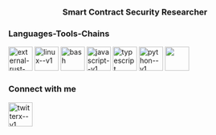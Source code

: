 <h3 align="center">Smart Contract Security Researcher</h3>

<h3 align="left">Languages-Tools-Chains</h3>
<p align="left"> <img width="48" height="48" src="https://img.icons8.com/external-tal-revivo-bold-tal-revivo/48/external-rust-is-a-multi-paradigm-system-programming-language-logo-bold-tal-revivo.png" alt="external-rust-is-a-multi-paradigm-system-programming-language-logo-bold-tal-revivo"/> <img width="48" height="48" src="https://img.icons8.com/color/48/linux--v1.png" alt="linux--v1"/> <img width="48" height="48" src="https://img.icons8.com/color/48/bash.png" alt="bash"/> <img width="48" height="48" src="https://img.icons8.com/color/48/javascript--v1.png" alt="javascript--v1"/> <img width="48" height="48" src="https://img.icons8.com/color/48/typescript.png" alt="typescript"/> <img width="48" height="48" src="https://img.icons8.com/color/48/python--v1.png" alt="python--v1"/> <img width="48" height="48" src="https://img.icons8.com/external-black-fill-lafs/64/external-Solana-cryptocurrency-black-fill-lafs.png"/> </p>

<h3 align="left">Connect with me</h3>
<p align="left">
<a href="https://twitter.com/hxriazaka" target="blank"><img width="48" height="48" src="https://img.icons8.com/ios-filled/48/twitterx--v1.png" alt="twitterx--v1"/></a>
</p>
